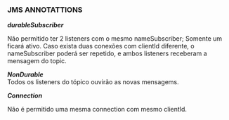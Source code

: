 ### JMS ANNOTATTIONS

***durableSubscriber***

Não permitido ter 2 listeners com o mesmo nameSubscriber; Somente um ficará ativo.
Caso exista duas conexões com clientId diferente, o nameSubscriber poderá ser repetido,
e ambos listeners receberam a mensagem do topic.

***NonDurable***  
Todos os listeners do tópico ouvirão as novas mensagems.

***Connection***

Não é permitido uma mesma connection com mesmo clientId.

